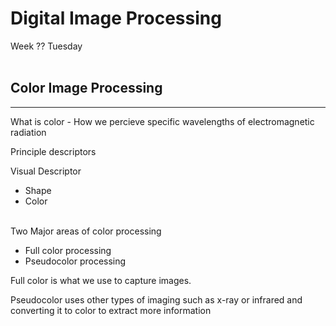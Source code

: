 # Digital Image Processing
Week ?? Tuesday<br></br>

## Color Image Processing
---

What is color - How we percieve specific wavelengths of electromagnetic radiation

Principle descriptors

Visual Descriptor

* Shape
* Color
<br></br>

Two Major areas of color processing
* Full color processing
* Pseudocolor processing

Full color is what we use to capture images.

Pseudocolor uses other types of imaging such as x-ray or infrared and converting it to color to extract more information